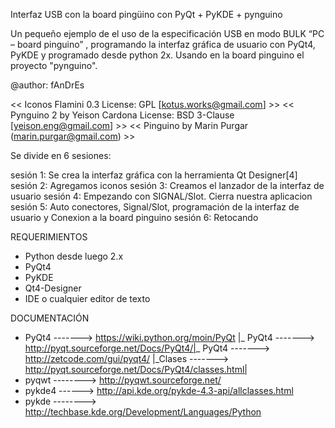 Interfaz USB con la board pingüino con PyQt + PyKDE + pynguino

Un pequeño ejemplo de el uso de la especificación USB en modo BULK “PC – board pinguino” , programando la interfaz gráfica de usuario con PyQt4, PyKDE  y programado desde python 2x. 
Usando en la board pinguino el proyecto "pynguino".

@author: fAnDrEs

<< Iconos Flamini 0.3            License: GPL         [kotus.works@gmail.com] >>
<< Pynguino 2 by Yeison Cardona  License: BSD 3-Clause [yeison.eng@gmail.com] >>
<< Pinguino by Marin Purgar (marin.purgar@gmail.com)                          >>



Se divide en 6 sesiones:

sesión 1:  Se crea la interfaz gráfica con la herramienta Qt Designer[4]
sesión 2:  Agregamos iconos
sesión 3:  Creamos el lanzador de la interfaz de  usuario
sesión 4:  Empezando con SIGNAL/Slot. Cierra nuestra aplicacion
sesión 5:  Auto conectores, Signal/Slot, programación de la interfaz de usuario y Conexion a la board pinguino
sesión 6: Retocando 


 REQUERIMIENTOS
- Python desde luego 2.x
- PyQt4
- PyKDE
- Qt4-Designer 
- IDE o cualquier editor de texto


 DOCUMENTACIÓN
- PyQt4  -------> https://wiki.python.org/moin/PyQt
|_ PyQt4 -------> http://pyqt.sourceforge.net/Docs/PyQt4/|_ PyQt4 -------> http://zetcode.com/gui/pyqt4/
|_Clases -------> http://pyqt.sourceforge.net/Docs/PyQt4/classes.html|
- pyqwt --------> http://pyqwt.sourceforge.net/
- pykde4 ------> http://api.kde.org/pykde-4.3-api/allclasses.html
- pykde --------> http://techbase.kde.org/Development/Languages/Python

